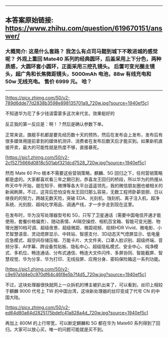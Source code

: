 ----------------------------------------
## 本答案原始链接: https://www.zhihu.com/question/619670151/answer/
### 大概简介: 这是什么套路？ 我怎么有点司马懿到城下不敢进城的感觉呢？ 外观上重回 Mate40 系列的经典圆环，后盖采用上下分色，两种质感，大圆环套小圆环，正面采用三挖孔镜头。 后置可变光圈主镜头，超广角和长焦微距镜头，5000mAh 电池，88w 有线充电和 50w 无线充电。 售价 6999 元。 哈？
----------------------------------------


[https://picx.zhimg.com/50/v2-789d6dde77d2838b3598e898135701a9_720w.jpg?source=1940ef5c]

不知道华为花了多少钱请雷蒙多这次来代言。效果梃好的

反正我的第一反应是：啊！？然后是确认参数下单。

正常来说，旗舰手机都是要先经历数十天的预热，然后在发布会上发布，发布后有很多媒体用提前拿到的媒体机测评、消费者在发布后数天后才能买到。如果新机直接开卖，最大的可能性就是热度不够，直接暴死。

[https://pic1.zhimg.com/50/v2-2cf5275666d0818c501abf321dcd7528_720w.jpg?source=1940ef5c]

然而 Mate 60 Pro 根本不需要这些营销策略，麒麟、5G 回归之下，任何营销策略都是虚的。大家都喜欢看三年之期已到，恭喜龙王回归的桥段，所以华为的热搜从昨天中午开始，就在知乎、微博等各大平台遥遥领先，我的微信朋友圈也被相关的新闻刷屏。不过，这背后恐怕没有龙王回归那么容易，无数工程师卧薪尝胆、日以继夜的的努力，跨越无数天险，突破 EDA、光刻机、蚀刻机、离子注入机、超净系统、光刻胶、超纯化学用品、调通产线，才一步步走到现在这里。

在发布时，华为没写处理器型号和 5G，只写了卫星通话（需要中国电信开通才能使用，套餐价格偏贵）、随动表情、AI隔空操控、相机百宝箱、智能可变光圈、物理光圈10档可调、超级夜景、超级微距、微距视频、视频HDR Vivid、微电影、小艺智慧语音、灵动熄屏显示、中转站、智感支付、3D动态天气熄屏显示、低电量应急模式、超空间存储压缩、万能卡片、大文件夹、口罩人脸识别、超级终端、音频分享、AI字幕、跨设备剪贴板、隐私中心、超级隐私模式、安全中心、纯净模式、多机位、畅连通话、分布式通信、畅连大文件闪传、多屏协同、智能截屏、智慧视觉、华为分享、华为打印、无线投屏、应用分身、密码保险箱这一系列功能。

[https://pic1.zhimg.com/50/v2-c9e97a1d4e0c970df64c46f8e5b7f4d5_720w.jpg?source=1940ef5c]

不过，这块处理器很快就网上一众拆机的博主被扒出来了，可以看到，丝印上相较于麒麟 9000 代号上 TW 的中国台湾，这块新处理器的丝印变成了代号 CN 的中国大陆。

[https://picx.zhimg.com/50/v2-ed64d80a64d2825175bdefc41a828a4d_720w.jpg?source=1940ef5c]

再加上 800M 的上行带宽，可以断定麒麟和 5G 都在华为 Mate60 系列得到了回归。大家可以放心买，唯一的问题可能就是买不到。